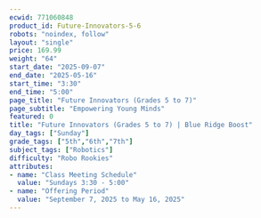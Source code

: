 ```yaml
---
ecwid: 771060848
product_id: Future-Innovators-5-6
robots: "noindex, follow"
layout: "single"
price: 169.99
weight: "64"
start_date: "2025-09-07"
end_date: "2025-05-16"
start_time: "3:30"
end_time: "5:00"
page_title: "Future Innovators (Grades 5 to 7)"
page_subtitle: "Empowering Young Minds"
featured: 0
title: "Future Innovators (Grades 5 to 7) | Blue Ridge Boost"
day_tags: ["Sunday"]
grade_tags: ["5th","6th","7th"]
subject_tags: ["Robotics"]
difficulty: "Robo Rookies"
attributes:
- name: "Class Meeting Schedule"
  value: "Sundays 3:30 - 5:00"
- name: "Offering Period"
  value: "September 7, 2025 to May 16, 2025"
---
```

